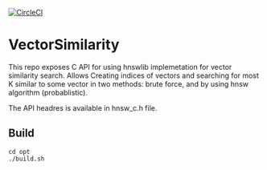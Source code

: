 [![CircleCI](https://circleci.com/gh/RedisLabsModules/VectorSimilarity/tree/main.svg?style=svg)](https://circleci.com/gh/RedisLabsModules/VectorSimilarity/tree/main)

# VectorSimilarity

This repo exposes C API for using hnswlib implemetation for vector similarity search.
Allows Creating indices of vectors and searching for most K similar to some vector in two methods: brute force, and by using hnsw algorithm (probablistic).

The API headres is available in hnsw_c.h file.

## Build

```
cd opt
./build.sh
```
